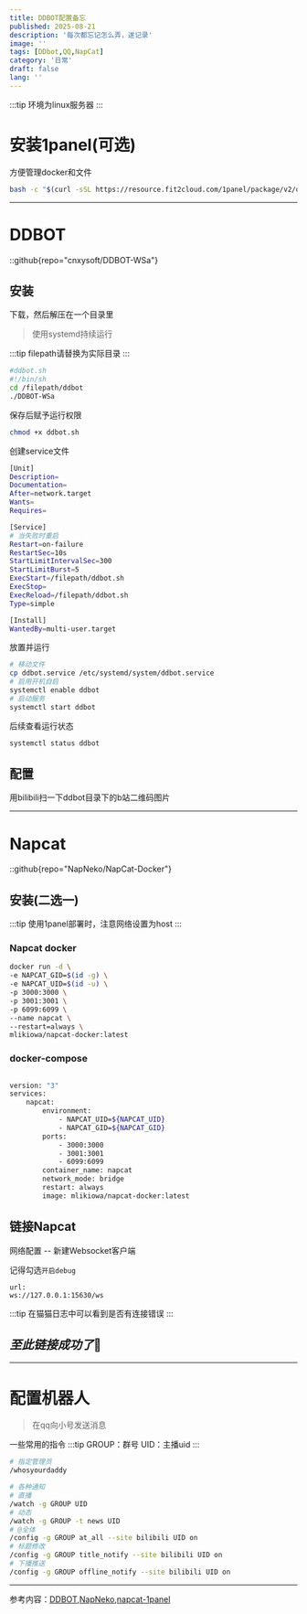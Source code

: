 ```yaml
---
title: DDBOT配置备忘
published: 2025-08-21
description: '每次都忘记怎么弄，遂记录'
image: ''
tags: [DDbot,QQ,NapCat]
category: '日常'
draft: false 
lang: ''
---
```

:::tip
环境为linux服务器
:::
# 安装1panel(可选)
方便管理docker和文件
```bash
bash -c "$(curl -sSL https://resource.fit2cloud.com/1panel/package/v2/quick_start.sh)"
```

---

# DDBOT
::github{repo="cnxysoft/DDBOT-WSa"}

## 安装

下载，然后解压在一个目录里

> 使用systemd持续运行

:::tip
filepath请替换为实际目录
:::
```bash title = "ddbot.sh" 'filepath'
#ddbot.sh
#!/bin/sh
cd /filepath/ddbot
./DDBOT-WSa
```
保存后赋予运行权限
```bash
chmod +x ddbot.sh
```
创建service文件
```bash frame="code" title="ddbot.service" 'filepath'
[Unit]
Description=
Documentation=
After=network.target
Wants=
Requires=

[Service]
# 当失败时重启
Restart=on-failure
RestartSec=10s
StartLimitIntervalSec=300
StartLimitBurst=5
ExecStart=/filepath/ddbot.sh
ExecStop=
ExecReload=/filepath/ddbot.sh
Type=simple

[Install]
WantedBy=multi-user.target
```

放置并运行
```bash
# 移动文件
cp ddbot.service /etc/systemd/system/ddbot.service
# 启用开机自启
systemctl enable ddbot
# 启动服务
systemctl start ddbot
```
后续查看运行状态
```bash
systemctl status ddbot
```


## 配置
用bilibili扫一下ddbot目录下的b站二维码图片

---

# Napcat
::github{repo="NapNeko/NapCat-Docker"}
## 安装(二选一)

:::tip
使用1panel部署时，注意网络设置为host
:::

### Napcat docker

```bash
docker run -d \
-e NAPCAT_GID=$(id -g) \
-e NAPCAT_UID=$(id -u) \
-p 3000:3000 \
-p 3001:3001 \
-p 6099:6099 \
--name napcat \
--restart=always \
mlikiowa/napcat-docker:latest
```
### docker-compose
```bash frame="code" title="docker-compose.yml"

version: "3"
services:
    napcat:
        environment:
            - NAPCAT_UID=${NAPCAT_UID}
            - NAPCAT_GID=${NAPCAT_GID}
        ports:
            - 3000:3000
            - 3001:3001
            - 6099:6099
        container_name: napcat
        network_mode: bridge
        restart: always
        image: mlikiowa/napcat-docker:latest
```
## 链接Napcat
网络配置 -- 新建Websocket客户端

记得勾选`开启debug`
```
url:
ws://127.0.0.1:15630/ws
```
:::tip
在猫猫日志中可以看到是否有连接错误
:::

*至此链接成功了*🎉
---

---

# 配置机器人
> 在qq向小号发送消息
>
一些常用的指令
:::tip
GROUP：群号
UID：主播uid
:::
```bash 'GROUP' 'UID'
# 指定管理员
/whosyourdaddy

# 各种通知
# 直播
/watch -g GROUP UID
# 动态
/watch -g GROUP -t news UID
# @全体
/config -g GROUP at_all --site bilibili UID on
# 标题修改
/config -g GROUP title_notify --site bilibili UID on
# 下播推送
/config -g GROUP offline_notify --site bilibili UID on
```
---
参考内容：[DDBOT](https://ddbot.songlist.icu/),[NapNeko](https://napneko.github.io/),[napcat-1panel](https://github.com/Fahaxikiii/napcat-1panel)